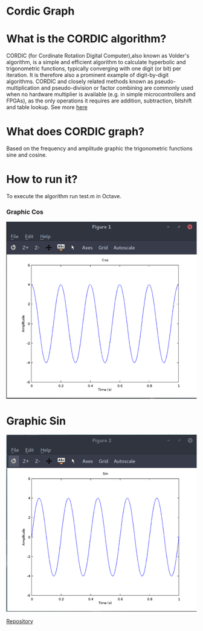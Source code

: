 # Cordic Graph

# What is the CORDIC algorithm?
CORDIC (for Cordinate Rotation Digital Computer),also known as Volder's algorithm, is a simple and efficient algorithm to calculate hyperbolic and trigonometric functions, typically converging with one digit (or bit) per iteration. It is therefore also a prominent example of digit-by-digit algorithms. CORDIC and closely related methods known as pseudo-multiplication and pseudo-division or factor combining are commonly used when no hardware multiplier is available (e.g. in simple microcontrollers and FPGAs), as the only operations it requires are addition, subtraction, bitshift and table lookup. See more [here](https://en.wikipedia.org/wiki/CORDIC)

# What does CORDIC graph?
Based on the frequency and amplitude graphic the trigonometric functions sine and cosine.

# How to run it?
To execute the algorithm run test.m  in Octave.

### Graphic Cos
![N|Solid](https://raw.githubusercontent.com/argorar/CORDIC-Graph/master/Figure%201.png)

# Graphic Sin
![N|Solid](https://raw.githubusercontent.com/argorar/CORDIC-Graph/master/Figure%202.png)


[Repository](https://github.com/argorar/CORDIC-Graph)
